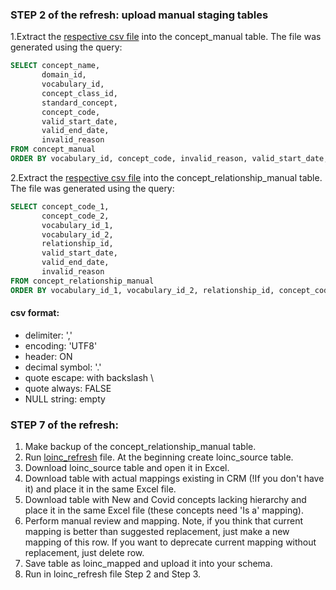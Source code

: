 ### STEP 2 of the refresh: upload manual staging tables
1.Extract the [respective csv file](https://drive.google.com/file/d/11NiyTjRg5rzJx8Mwfv5DJ7wsoiihINCO/view?usp=sharing) into the concept_manual table.
The file was generated using the query:
```sql
SELECT concept_name,
       domain_id,
       vocabulary_id,
       concept_class_id,
       standard_concept,
       concept_code,
       valid_start_date,
       valid_end_date,
       invalid_reason
FROM concept_manual
ORDER BY vocabulary_id, concept_code, invalid_reason, valid_start_date, valid_end_date, concept_name
```

2.Extract the [respective csv file](https://drive.google.com/file/d/1s3y0Dju-Pruoazakw4J4sQ7-beSc-575/view?usp=sharing) into the concept_relationship_manual table.
The file was generated using the query:
```sql
SELECT concept_code_1,
       concept_code_2,
       vocabulary_id_1,
       vocabulary_id_2,
       relationship_id,
       valid_start_date,
       valid_end_date,
       invalid_reason
FROM concept_relationship_manual
ORDER BY vocabulary_id_1, vocabulary_id_2, relationship_id, concept_code_1, concept_code_2, invalid_reason, valid_start_date, valid_end_date
```
#### csv format:
- delimiter: ','
- encoding: 'UTF8'
- header: ON
- decimal symbol: '.'
- quote escape: with backslash \
- quote always: FALSE
- NULL string: empty

### STEP 7 of the refresh:
1. Make backup of the concept_relationship_manual table.
2. Run [loinc_refresh](https://github.com/OHDSI/Vocabulary-v5.0/blob/master/LOINC/manual_work/loinc_refresh.sql) file. At the beginning create loinc_source table.
3. Download loinc_source table and open it in Excel.
4. Download table with actual mappings existing in CRM (!If you don't have it) and place it in the same Excel file.
5. Download table with New and Covid concepts lacking hierarchy and place it in the same Excel file (these concepts need 'Is a' mapping).
6. Perform manual review and mapping. Note, if you think that current mapping is better than suggested replacement, just make a new mapping of this row. If you want to deprecate current mapping without replacement, just delete row.
7. Save table as loinc_mapped and upload it into your schema.
8. Run in loinc_refresh file Step 2 and Step 3.

